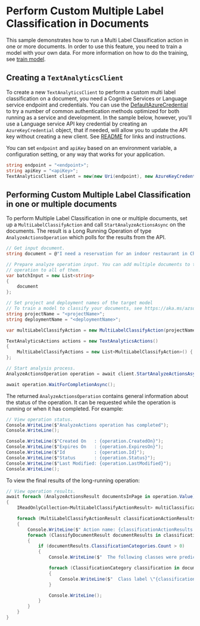 # Perform Custom Multiple Label Classification in Documents
This sample demonstrates how to run a Multi Label Classification action in one or more documents.  In order to use this feature, you need to train a model with your own data. For more information on how to do the training, see [train model][train_model].

## Creating a `TextAnalyticsClient`

To create a new `TextAnalyticsClient` to perform a custom multi label classification on a document, you need a Cognitive Services or Language service endpoint and credentials.  You can use the [DefaultAzureCredential][DefaultAzureCredential] to try a number of common authentication methods optimized for both running as a service and development.  In the sample below, however, you'll use a Language service API key credential by creating an `AzureKeyCredential` object, that if needed, will allow you to update the API key without creating a new client. See [README][README] for links and instructions.

You can set `endpoint` and `apiKey` based on an environment variable, a configuration setting, or any way that works for your application.

```C# Snippet:CreateTextAnalyticsClient
string endpoint = "<endpoint>";
string apiKey = "<apiKey>";
TextAnalyticsClient client = new(new Uri(endpoint), new AzureKeyCredential(apiKey));
```

## Performing Custom Multiple Label Classification in one or multiple documents

To perform Multiple Label Classification in one or multiple documents, set up a `MultiLabelClassifyAction` and call `StartAnalyzeActionsAsync` on the documents. The result is a Long Running Operation of type `AnalyzeActionsOperation` which polls for the results from the API.

```C# Snippet:TextAnalyticsMultiLabelClassifyAsync
// Get input document.
string document = @"I need a reservation for an indoor restaurant in China. Please don't stop the music. Play music and add it to my playlist.";

// Prepare analyze operation input. You can add multiple documents to this list and perform the same
// operation to all of them.
var batchInput = new List<string>
{
    document
};

// Set project and deployment names of the target model
// To train a model to classify your documents, see https://aka.ms/azsdk/textanalytics/customfunctionalities
string projectName = "<projectName>";
string deploymentName = "<deploymentName>";

var multiLabelClassifyAction = new MultiLabelClassifyAction(projectName, deploymentName);

TextAnalyticsActions actions = new TextAnalyticsActions()
{
    MultiLabelClassifyActions = new List<MultiLabelClassifyAction>() { multiLabelClassifyAction }
};

// Start analysis process.
AnalyzeActionsOperation operation = await client.StartAnalyzeActionsAsync(batchInput, actions);

await operation.WaitForCompletionAsync();
```

The returned `AnalyzeActionsOperation` contains general information about the status of the operation. It can be requested while the operation is running or when it has completed. For example:

```C# Snippet:TextAnalyticsMultiLabelClassifyOperationStatus
// View operation status.
Console.WriteLine($"AnalyzeActions operation has completed");
Console.WriteLine();

Console.WriteLine($"Created On   : {operation.CreatedOn}");
Console.WriteLine($"Expires On   : {operation.ExpiresOn}");
Console.WriteLine($"Id           : {operation.Id}");
Console.WriteLine($"Status       : {operation.Status}");
Console.WriteLine($"Last Modified: {operation.LastModified}");
Console.WriteLine();
```

To view the final results of the long-running operation:

```C# Snippet:TextAnalyticsMultiLabelClassifyAsyncViewResults
// View operation results.
await foreach (AnalyzeActionsResult documentsInPage in operation.Value)
{
    IReadOnlyCollection<MultiLabelClassifyActionResult> multiClassificationActionResults = documentsInPage.MultiLabelClassifyResults;

    foreach (MultiLabelClassifyActionResult classificationActionResults in multiClassificationActionResults)
    {
        Console.WriteLine($" Action name: {classificationActionResults.ActionName}");
        foreach (ClassifyDocumentResult documentResults in classificationActionResults.DocumentsResults)
        {
            if (documentResults.ClassificationCategories.Count > 0)
            {
                Console.WriteLine($"  The following classes were predicted for this document:");

                foreach (ClassificationCategory classification in documentResults.ClassificationCategories)
                {
                    Console.WriteLine($"  Class label \"{classification.Category}\" predicted with a confidence score of {classification.ConfidenceScore}.");
                }

                Console.WriteLine();
            }
        }
    }
}
```

[train_model]: https://aka.ms/azsdk/textanalytics/customfunctionalities
[DefaultAzureCredential]: https://github.com/Azure/azure-sdk-for-net/blob/main/sdk/identity/Azure.Identity/README.md
[README]: https://github.com/Azure/azure-sdk-for-net/blob/main/sdk/textanalytics/Azure.AI.TextAnalytics/README.md
